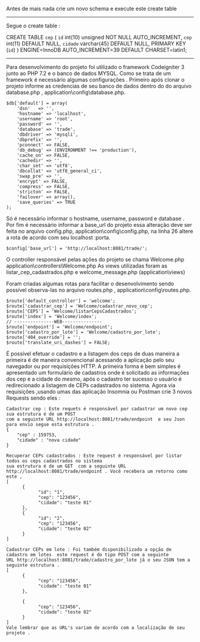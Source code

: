 Antes de mais nada crie um novo schema e execute este create table

---

Segue o create table :

CREATE TABLE `cep` (
	  `id` int(10) unsigned NOT NULL AUTO_INCREMENT,
	  `cep` int(11) DEFAULT NULL,
	  `cidade` varchar(45) DEFAULT NULL,
	  PRIMARY KEY (`id`)
) ENGINE=InnoDB AUTO_INCREMENT=39 DEFAULT CHARSET=latin1;

------------

Para desenvolvimento do projeto foi utilizado o framework Codeigniter 3 junto ao PHP 7.2 e o  banco de dados MYSQL.  Como se trata de um framework é necessário algumas configurações . Primeiro após clonar o projeto informe as credencias de seu banco de dados dentro do do arquivo database.php , application\config\database.php.

```
$db['default'] = array(
    'dsn'   => '',
    'hostname' => 'localhost',
    'username' => 'root',
    'password' => '',
    'database' => 'trade',
    'dbdriver' => 'mysqli',
    'dbprefix' => '',
    'pconnect' => FALSE,
    'db_debug' => (ENVIRONMENT !== 'production'),
    'cache_on' => FALSE,
    'cachedir' => '',
    'char_set' => 'utf8',
    'dbcollat' => 'utf8_general_ci',
    'swap_pre' => '',
    'encrypt' => FALSE,
    'compress' => FALSE,
    'stricton' => FALSE,
    'failover' => array(),
    'save_queries' => TRUE
);
```
Só é necessário informar o hostname, username, password e database . Por fim é necessário informar a base_url do projeto essa alteração deve ser feita no arquivo config.php, application\config\config.php,  na linha 26 altere a rota de acordo com seu localhost :porta. 
```
$config['base_url'] = 'http://localhost:8081/trade/';
```
O controller responsável pelas ações do projeto se chama Welcome.php application\controllers\Welcome.php
As views utilizadas foram as listar_cep_cadastrados.php e welcome_message.php (application\views\)

Foram criadas algumas rotas para facilitar o desenvolvimento sendo possível observa-las no arquivo routes.php , application\config\routes.php.
 
```
$route['default_controller'] = 'welcome';
$route['cadastrar_cep'] = 'Welcome/cadastrar_novo_cep';
$route['CEPS'] = 'Welcome/listarCepsCadastrados';
$route['index'] = 'Welcome/index';
// ---------------WEB---------------
$route['endpoint'] = 'Welcome/endpoint';
$route['cadastro_por_lote'] = 'Welcome/cadastro_por_lote';
$route['404_override'] = '';
$route['translate_uri_dashes'] = FALSE;
```

É possível efetuar o cadastro e a listagem dos ceps de duas maneira a primeira é de maneira convencional acessando a aplicação pelo seu navegador ou por requisições HTTP. A primeira forma é bem simples é apresentado um formulário de cadastros onde é solicitado as informações dos cep e a cidade do mesmo, após o cadastro ter sucesso o usuário é redirecionado a listagem de CEPs cadastrados no sistema. Agora via requisições ,usando umas das  aplicação Insomnia ou Postman crie 3 novos Requests sendo eles :
	
	Cadastrar cep : Este requets é responsável por cadastrar um novo cep sua estrutura é de um POST 
	com a seguinte URL http://localhost:8081/trade/endpoint  e seu Json para envio segue esta estrutura .
	{
		"cep" : 159753,
		"cidade" : "nova cidade"
	}
	
	Recuperar CEPs cadastrados : Este request é responsável por listar todos os ceps cadastrados no sistema 
	sua estrutura é de um GET  com a seguinte URL http://localhost:8081/trade/endpoint . Você recebera um retorno como este ,
	[
		  {
			    "id": "1",
			    "cep": "123456",
			    "cidade": "teste 01"
		  },
		  {
			    "id": "2",
			    "cep": "123456",
			    "cidade": "teste 02"
		  }
	]
	
	Cadastrar CEPs em lote : Foi também disponibilizado a opção de cadastro em lotes  este request é do tipo POST com a seguinte 
	URL http://localhost:8081/trade/cadastro_por_lote já o seu JSON tem a seguinte estrutura .
	[
		  {
			    "cep": "123456",
			    "cidade": "teste 01"
		  },
		
		  {
			    "cep": "123456",
			    "cidade": "teste 02"
		  }
	]
	Vale lembrar que as URL's variam de acordo com a localização de seu projeto .
	

